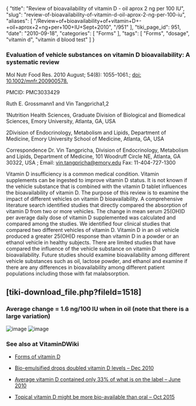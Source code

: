 {
    "title": "Review of bioavailability of vitamin D - oil aprox 2 ng per 100 IU",
    "slug": "review-of-bioavailability-of-vitamin-d-oil-aprox-2-ng-per-100-iu",
    "aliases": [
        "/Review+of+bioavailability+of+vitamin+D+-+oil+aprox+2+ng+per+100+IU+Sept+2010",
        "/951"
    ],
    "tiki_page_id": 951,
    "date": "2010-09-18",
    "categories": [
        "Forms"
    ],
    "tags": [
        "Forms",
        "dosage",
        "vitamin d",
        "vitamin d blood test"
    ]
}


### Evaluation of vehicle substances on vitamin D bioavailability: A systematic review

Mol Nutr Food Res. 2010 August; 54(8): 1055–1061.; [doi: 10.1002/mnfr.200900578.](https://doi.org/10.1002/mnfr.200900578.)

PMCID: PMC3033429

Ruth E. Grossmann1 and Vin Tangpricha1,2

1Nutrition Health Sciences, Graduate Division of Biological and Biomedical Sciences, Emory University, Atlanta, GA, USA

2Division of Endocrinology, Metabolism and Lipids, Department of Medicine, Emory University School of Medicine, Atlanta, GA, USA

Correspondence Dr. Vin Tangpricha, Division of Endocrinology, Metabolism and Lipids, Department of Medicine, 101 Woodruff Circle NE, Atlanta, GA 30322, USA ; Email: vin.tangpricha@emory.edu Fax: 11-404-727-1300

Vitamin D insufficiency is a common medical condition. Vitamin supplements can be ingested to improve vitamin D status. It is not known if the vehicle substance that is combined with the vitamin D tablet influences the bioavailability of vitamin D. The purpose of this review is to examine the impact of different vehicles on vitamin D bioavailability. A comprehensive literature search identified studies that directly compared the absorption of vitamin D from two or more vehicles. The change in mean serum 25(OH)D per average daily dose of vitamin D supplemented was calculated and compared among the studies. We identified four clinical studies that compared two different vehicles of vitamin D. Vitamin D in an oil vehicle produced a greater 25(OH)D response than vitamin D in a powder or an ethanol vehicle in healthy subjects. There are limited studies that have compared the influence of the vehicle substance on vitamin D bioavailability. Future studies should examine bioavailability among different vehicle substances such as oil, lactose powder, and ethanol and examine if there are any differences in bioavailability among different patient populations including those with fat malabsorption.

## <span>[tiki-download_file.php?fileId=1518]</span>

### Average change = 1.6 ng/100 IU when in oil (note that there is a large variation)

<img src="https://d378j1rmrlek7x.cloudfront.net/attachments/gif/dose-response-vehicle-summary---sept-2010.gif" alt="image">

<img src="/attachments/d3.mock.jpg" alt="image">

### See also at VitaminDWiki

* [Forms of vitamin D](https://www.VitaminDWiki.com/tiki-browse_categories.php?parentId=52&sort_mode=created_desc)

* [Bio-emulsified drops doubled vitamin D levels – Dec 2010](/tags/bio-emulsified-drops-doubled-vitamin-d-levels-dec-2010.html)

* [Average vitamin D contained only 33% of what is on the label – June 2010](/posts/average-vitamin-d-contained-only-33-percent-of-what-is-on-the-label)

* [Topical vitamin D might be more bio-available than oral – Oct 2015](/posts/topical-vitamin-d-might-be-more-bio-available-than-oral)